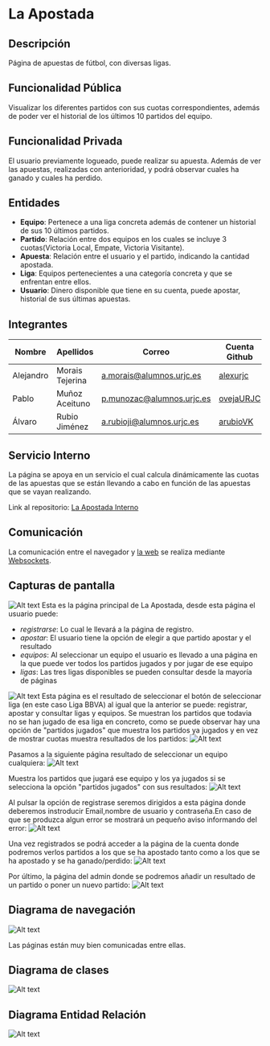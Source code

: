 # La Apostada

## Descripción
Página de apuestas de fútbol, con diversas ligas.

## Funcionalidad Pública
Visualizar los diferentes partidos con sus cuotas correspondientes, además de poder ver el historial de los últimos 10 partidos del equipo.

## Funcionalidad Privada
El usuario previamente logueado, puede realizar su apuesta. Además de ver las apuestas, realizadas con anterioridad, y podrá observar cuales ha ganado y cuales ha perdido.

## Entidades
* **Equipo**: Pertenece a una liga concreta además de contener un historial de sus 10 últimos partidos.
* **Partido**: Relación entre dos equipos en los cuales se incluye 3 cuotas(Victoria Local, Empate, Victoria Visitante).
* **Apuesta**: Relación entre el usuario y el partido, indicando la cantidad apostada.
* **Liga**: Equipos pertenecientes a una categoría concreta y que se enfrentan entre ellos.
* **Usuario**: Dinero disponible que tiene en su cuenta, puede apostar, historial de sus últimas apuestas.

## Integrantes
|Nombre     |Apellidos       |Correo                    |Cuenta Github
|-----------|----------------|--------------------------|---------------|
|Alejandro  |Morais Tejerina |[a.morais@alumnos.urjc.es](mailto:a.morais@alumnos.urjc.es)  |[alexurjc](https://github.com/alexurjc)
|Pablo      |Muñoz Aceituno  |[p.munozac@alumnos.urjc.es](mailto:p.munozac@alumnos.urjc.es) |[ovejaURJC](https://github.com/ovejaURJC)
|Álvaro     |Rubio Jiménez   |[a.rubioji@alumnos.urjc.es](mailto:a.rubioji@alumnos.urjc.es) |[arubioVK](https://github.com/arubioVK)
 
## Servicio Interno
La página se apoya en un servicio el cual calcula dinámicamente las cuotas de las apuestas que se están llevando a cabo en función de las apuestas que se vayan realizando.

Link al repositorio: [La Apostada Interno](https://github.com/alexurjc/La-Apostada-Interno)

## Comunicación
La comunicación entre el navegador y [la web](https://github.com/arubioVK/La-Apostada) se realiza mediante [Websockets](https://docs.spring.io/spring/docs/current/spring-framework-reference/html/websocket.html).

## Capturas de pantalla
![Alt text](https://github.com/arubioVK/La-Apostada/blob/master/Screenshots/screenshot.jpg)
Esta es la página principal de La Apostada, desde esta página el usuario puede:
- *registrarse*: Lo cual le llevará a la página de registro.
- *apostar*: El usuario tiene la opción de elegir a que partido apostar y el resultado
- *equipos*: Al seleccionar un equipo el usuario es llevado a una página en la que puede ver todos los partidos jugados y por jugar de ese equipo
- *ligas*: Las tres ligas disponibles se pueden consultar desde la mayoría de páginas

![Alt text](https://github.com/arubioVK/La-Apostada/blob/master/Screenshots/screenshot.1.jpg)
Esta página es el resultado de seleccionar el botón de seleccionar liga (en este caso Liga BBVA) al igual que la anterior se puede: registrar, apostar y consultar ligas y equipos. Se muestran los partidos que todavia no se han jugado de esa liga en concreto, como se puede observar hay una opción de "partidos jugados" que muestra los partidos ya jugados y en vez de mostrar cuotas muestra resultados de los partidos:
![Alt text](https://github.com/arubioVK/La-Apostada/blob/master/Screenshots/screenshot.2.jpg)

Pasamos a la siguiente página resultado de seleccionar un equipo cualquiera:
![Alt text](https://github.com/arubioVK/La-Apostada/blob/master/Screenshots/screenshot.3.jpg)

Muestra los partidos que jugará ese equipo y los ya jugados si se selecciona la opción "partidos jugados" con sus resultados:
![Alt text](https://github.com/arubioVK/La-Apostada/blob/master/Screenshots/screenshot.4.jpg)

Al pulsar la opción de registrase seremos dirigidos a esta página donde deberemos instroducir Email,nombre de usuario y contraseña.En caso de que se produzca algun error se mostrará un pequeño aviso informando del error:
![Alt text](https://github.com/arubioVK/La-Apostada/blob/master/Screenshots/screenshot.5.jpg)

Una vez registrados se podrá acceder a la página de la cuenta donde podremos verlos partidos a los que se ha apostado tanto como a los que se ha apostado y se ha ganado/perdido:
![Alt text](https://github.com/arubioVK/La-Apostada/blob/master/Screenshots/screenshot.6.jpg)

Por último, la página del admin donde se podremos añadir un resultado de un partido o poner un nuevo partido:
![Alt text](https://github.com/arubioVK/La-Apostada/blob/master/Screenshots/pagina-admin.png)

## Diagrama de navegación
![Alt text](https://github.com/arubioVK/La-Apostada/blob/master/Screenshots/screenshot.7.jpg)

Las páginas están muy bien comunicadas entre ellas.

## Diagrama de clases
![Alt text](https://github.com/arubioVK/La-Apostada/blob/master/Screenshots/Diagramadeclase.png)

## Diagrama Entidad Relación
![Alt text](https://github.com/arubioVK/La-Apostada/blob/master/Screenshots/diagrama_er.jpg)
